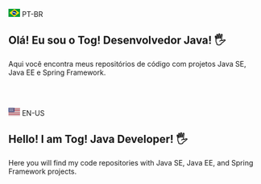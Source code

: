 <img src="/img/pt-br.png" alt="pt-br"> PT-BR
## Olá! Eu sou o Tog! Desenvolvedor Java! 🖐️  
Aqui você encontra meus repositórios de código com projetos Java SE, Java EE e Spring Framework.

<br><br>

<img src="/img/en-us.png" alt="en-us"> EN-US
## Hello! I am Tog! Java Developer! 🖐️
Here you will find my code repositories with Java SE, Java EE, and Spring Framework projects.
